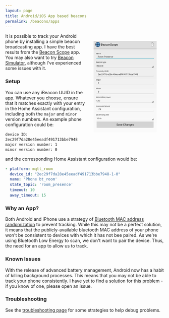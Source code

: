 ```yaml
---
layout: page
title: Android/iOS App based beacons
permalink: /beacons/apps
---
```


<img src="./images/beacon_scope_android.jpg" style="float:right;margin:24px;width:200px">

It is possible to track your Android phone by installing a simple beacon broadcasting app. I have the best results from the [Beacon Scope](https://play.google.com/store/apps/details?id=com.davidgyoungtech.beaconscanner) app. You may also want to try [Beacon Simulator](https://play.google.com/store/apps/details?id=net.alea.beaconsimulator), although I've experienced some issues with it.

### Setup

You can use any iBeacon UUID in the app. Whatever you choose, ensure that it matches exactly with your entry in the Home Assistant configuration, including both the `major` and `minor` version numbers. An example phone configuration could be:

```terminal
device ID: 2ec29f7da28e45eeadf491713bbe7948
major version number: 1
minor version number: 0
```

and the corresponding Home Assistant configuration would be:

```yaml
- platform: mqtt_room
  device_id: "2ec29f7da28e45eeadf491713bbe7948-1-0"
  name: 'Phone bt_room'
  state_topic: 'room_presence'
  timeout: 10
  away_timeout: 15
```

### Why an App?

Both Android and iPhone use a strategy of [Bluetooth MAC address randomization](https://source.android.com/devices/tech/connect/wifi-mac-randomization) to prevent tracking. While this may not be a perfect solution, it means that the publicly-available bluetooth MAC address of your phone won't be consistent to devices with which it has not bee paired. As we're using Bluetooth Low Energy to scan, we don't want to pair the device. Thus, the need for an app to allow us to track.

### Known Issues

With the release of advanced battery management, Android now has a habit of killing background processes. This means that you may not be able to track your phone consistently. I have yet to find a solution for this problem - if you know of one, please open an issue.

### Troubleshooting

See the [troubleshooting page](/troubleshooting) for some strategies to help debug problems.
